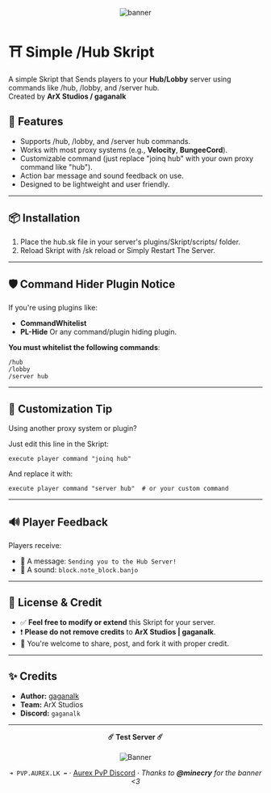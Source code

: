 <p align="center">
  <img src="https://media.discordapp.net/attachments/1281345499256983614/1367922666161573990/GuF7VP5.png?ex=681658c2&is=68150742&hm=efda4b8303c9b991caf7a9c61e24f0798f5e5c505acd252d3d3e6e8750e09878&=&width=749&height=75" alt="banner"/>
</p>

# ⛩ Simple /Hub Skript
A simple Skript that Sends players to your **Hub/Lobby** server using commands like /hub, /lobby, and /server hub.  
Created by **ArX Studios / gaganalk**

## 🔧 Features
- Supports /hub, /lobby, and /server hub commands.
- Works with most proxy systems (e.g., **Velocity**, **BungeeCord**).
- Customizable command (just replace "joinq hub" with your own proxy command like "hub").
- Action bar message and sound feedback on use.
- Designed to be lightweight and user friendly.

---

## 📦 Installation
1. Place the hub.sk file in your server's plugins/Skript/scripts/ folder.
2. Reload Skript with /sk reload <filename> or Simply Restart The Server.

---

## 🛡️ Command Hider Plugin Notice
If you're using plugins like:
- **CommandWhitelist**
- **PL-Hide**
 Or any command/plugin hiding plugin.

**You must whitelist the following commands**:
```
/hub
/lobby
/server hub
````

---

## 🧪 Customization Tip
Using another proxy system or plugin?

Just edit this line in the Skript:
```
execute player command "joinq hub"
````

And replace it with:
```
execute player command "server hub"  # or your custom command
```
---

## 🔊 Player Feedback
Players receive:

- 📜 A message: `Sending you to the Hub Server!`
- 🎵 A sound: `block.note_block.banjo`

---

## 📜 License & Credit

* ✅ **Feel free to modify or extend** this Skript for your server.
* ❗ **Please do not remove credits** to **ArX Studios | gaganalk**.
* 📢 You're welcome to share, post, and fork it with proper credit.
---
## ✨ Credits

- **Author:** [gaganalk](https://github.com/gaganalk)
- **Team:** ArX Studios
- **Discord:** `gaganalk`

---
<p align="center">
  <strong>☄️ Test Server ☄️</strong><br><br>
  <img src="https://media.discordapp.net/attachments/1335314422368833608/1367808664135794698/RCy5Uj4.png?ex=6815ee96&is=68149d16&hm=d9868eb5a5470d5e96121b52b929aa303007f26f6201eaf81c37f5e072f8ffab&=&width=817&height=460" alt="Banner"/>
</p>

<p align="center">
  <code>➜ PVP.AUREX.LK ⬅</code> · 
  <a href="https://discord.gg/aurexpvp/">Aurex PvP Discord</a> · 
  <i>Thanks to <b>@minecry</b> for the banner <3</i>
</p>


